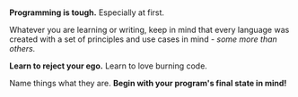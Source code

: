 <br />

**Programming is tough.** Especially at first.

Whatever you are learning or writing, keep in mind that every language
was created with a set of principles and use cases in mind - *some
more than others.*

**Learn to reject your ego.** Learn to love burning code.

Name things what they are. **Begin with your program's final state in mind!**

<br />

<br />
